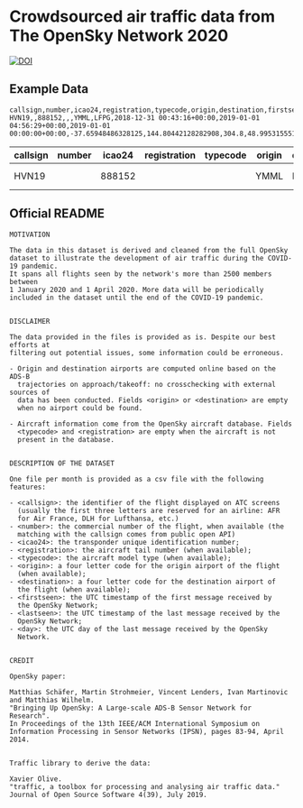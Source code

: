 # Crowdsourced air traffic data from The OpenSky Network 2020

[![DOI](https://zenodo.org/badge/DOI/10.5281/zenodo.6603766.svg)](https://doi.org/10.5281/zenodo.6603766)

## Example Data

```
callsign,number,icao24,registration,typecode,origin,destination,firstseen,lastseen,day,latitude_1,longitude_1,altitude_1,latitude_2,longitude_2,altitude_2
HVN19,,888152,,,YMML,LFPG,2018-12-31 00:43:16+00:00,2019-01-01 04:56:29+00:00,2019-01-01 00:00:00+00:00,-37.65948486328125,144.80442128282908,304.8,48.99531555175781,2.610802283653846,-53.34
```

| callsign | number | icao24 | registration | typecode | origin | destination | firstseen | lastseen | day | latitude_1 | longitude_1 | altitude_1 | latitude_2 | longitude_2 | altitude_2 |
|---|---|---|----|----|----|----|----|----| ---- | ---- | ---- | ---- | ---- | ---- | ---- |
| HVN19 |  | 888152 |  |  | YMML | LFPG | 2018-12-31 00:43:16+00:00 | 2019-01-01 04:56:29+00:00 | 2019-01-01 00:00:00+00:00 | -37.65948486328125 | 144.80442128282908 | 304.8 | 48.99531555175781 | 2.610802283653846 | -53.34 |

## Official README
```
MOTIVATION

The data in this dataset is derived and cleaned from the full OpenSky
dataset to illustrate the development of air traffic during the COVID-19 pandemic.
It spans all flights seen by the network's more than 2500 members between
1 January 2020 and 1 April 2020. More data will be periodically
included in the dataset until the end of the COVID-19 pandemic.


DISCLAIMER

The data provided in the files is provided as is. Despite our best efforts at
filtering out potential issues, some information could be erroneous.

- Origin and destination airports are computed online based on the ADS-B
  trajectories on approach/takeoff: no crosschecking with external sources of
  data has been conducted. Fields <origin> or <destination> are empty
  when no airport could be found.

- Aircraft information come from the OpenSky aircraft database. Fields
  <typecode> and <registration> are empty when the aircraft is not
  present in the database.


DESCRIPTION OF THE DATASET

One file per month is provided as a csv file with the following
features:

- <callsign>: the identifier of the flight displayed on ATC screens
  (usually the first three letters are reserved for an airline: AFR
  for Air France, DLH for Lufthansa, etc.)
- <number>: the commercial number of the flight, when available (the
  matching with the callsign comes from public open API)
- <icao24>: the transponder unique identification number;
- <registration>: the aircraft tail number (when available);
- <typecode>: the aircraft model type (when available);
- <origin>: a four letter code for the origin airport of the flight
  (when available);
- <destination>: a four letter code for the destination airport of
  the flight (when available);
- <firstseen>: the UTC timestamp of the first message received by
  the OpenSky Network;
- <lastseen>: the UTC timestamp of the last message received by the
  OpenSky Network;
- <day>: the UTC day of the last message received by the OpenSky
  Network.


CREDIT

OpenSky paper:

Matthias Schäfer, Martin Strohmeier, Vincent Lenders, Ivan Martinovic and Matthias Wilhelm.
"Bringing Up OpenSky: A Large-scale ADS-B Sensor Network for Research".
In Proceedings of the 13th IEEE/ACM International Symposium on Information Processing in Sensor Networks (IPSN), pages 83-94, April 2014.


Traffic library to derive the data:

Xavier Olive.
"traffic, a toolbox for processing and analysing air traffic data."
Journal of Open Source Software 4(39), July 2019.

```
